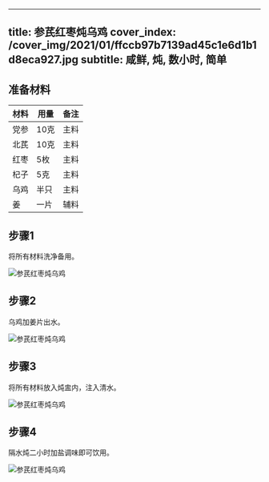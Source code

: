
---
title: 参芪红枣炖乌鸡
cover_index: /cover_img/2021/01/ffccb97b7139ad45c1e6d1b1d8eca927.jpg
subtitle: 咸鲜, 炖, 数小时, 简单
---

## 准备材料

| 材料     | 用量 | 备注|
| ------- | ----- | --- |
| 党参 | 10克| 主料 |
| 北芪 | 10克| 主料 |
| 红枣 | 5枚| 主料 |
| 杞子 | 5克| 主料 |
| 乌鸡 | 半只| 主料 |
| 姜 | 一片| 辅料 |

## 步骤1

将所有材料洗净备用。

![参芪红枣炖乌鸡](https://i8.meishichina.com/attachment/recipe/201001/201001191546281.JPG?x-oss-process=style/p320) 

## 步骤2

乌鸡加姜片出水。

![参芪红枣炖乌鸡](https://i8.meishichina.com/attachment/recipe/201001/201001191547354.JPG?x-oss-process=style/p320) 

## 步骤3

将所有材料放入炖盅内，注入清水。

![参芪红枣炖乌鸡](https://i8.meishichina.com/attachment/recipe/201001/201001191548458.JPG?x-oss-process=style/p320) 

## 步骤4

隔水炖二小时加盐调味即可饮用。

![参芪红枣炖乌鸡](https://i8.meishichina.com/attachment/recipe/201001/201001191549511.JPG?x-oss-process=style/p320) 

